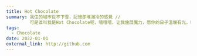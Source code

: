 ```yaml
---
title: Hot Chocolate
summary: 我住的城巿從不下雪，記憶卻堆滿冷的感覺 //
         可是谁叫我是Hot Chocolate呢，嘻嘻嘻，让我施展魔力，愿你的日子温暖有光，咖啡醇厚有香...
tags:
  - Chocolate
date: 2022-01-01
external_link: http://github.com
---
```

